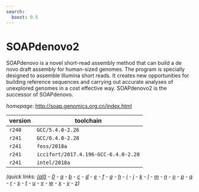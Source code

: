 ```yaml
---
search:
  boost: 0.5
---
```

# SOAPdenovo2

SOAPdenovo is a novel short-read assembly method that can build a   de novo draft assembly for human-sized genomes. The program is specially designed to   assemble Illumina short reads. It creates new opportunities for building reference   sequences and carrying out accurate analyses of unexplored genomes in a cost effective way.   SOAPdenovo2 is the successor of SOAPdenovo.

*homepage*: <http://soap.genomics.org.cn/index.html>

version | toolchain
--------|----------
``r240`` | ``GCC/5.4.0-2.26``
``r241`` | ``GCC/6.4.0-2.28``
``r241`` | ``foss/2018a``
``r241`` | ``iccifort/2017.4.196-GCC-6.4.0-2.28``
``r241`` | ``intel/2018a``


*(quick links: [(all)](../index.md) - [0](../0/index.md) - [a](../a/index.md) - [b](../b/index.md) - [c](../c/index.md) - [d](../d/index.md) - [e](../e/index.md) - [f](../f/index.md) - [g](../g/index.md) - [h](../h/index.md) - [i](../i/index.md) - [j](../j/index.md) - [k](../k/index.md) - [l](../l/index.md) - [m](../m/index.md) - [n](../n/index.md) - [o](../o/index.md) - [p](../p/index.md) - [q](../q/index.md) - [r](../r/index.md) - [s](../s/index.md) - [t](../t/index.md) - [u](../u/index.md) - [v](../v/index.md) - [w](../w/index.md) - [x](../x/index.md) - [y](../y/index.md) - [z](../z/index.md))*

